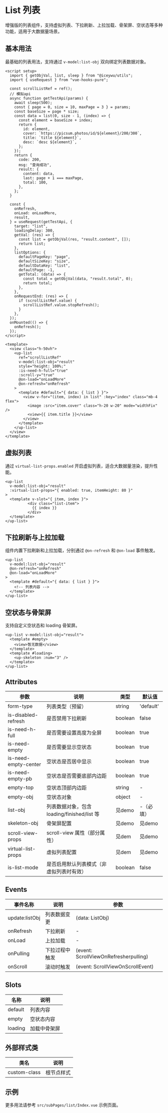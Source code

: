 # List 列表

增强版的列表组件，支持虚拟列表、下拉刷新、上拉加载、骨架屏、空状态等多种功能，适用于大数据量场景。

## 基本用法

最基础的列表用法，支持通过 `v-model:list-obj` 双向绑定列表数据对象。

```vue
<script setup>
  import { getObjVal, list, sleep } from "@iceywu/utils";
  import { useRequest } from "vue-hooks-pure";

  const scrollListRef = ref();
  // 模拟api
  async function getTestApi(params) {
    await sleep(500);
    const { page = 0, size = 10, maxPage = 3 } = params;
    const baseSize = page * size;
    const data = list(0, size - 1, (index) => {
      const element = baseSize + index;
      return {
        id: element,
        cover: `https://picsum.photos/id/${element}/200/300`,
        title: `title ${element}`,
        desc: `desc ${element}`,
      };
    });
    return {
      code: 200,
      msg: "查询成功",
      result: {
        content: data,
        last: page + 1 === maxPage,
        total: 100,
      },
    };
  }

  const {
    onRefresh,
    onLoad: onLoadMore,
    result,
  } = useRequest(getTestApi, {
    target: "list",
    loadingDelay: 300,
    getVal: (res) => {
      const list = getObjVal(res, "result.content", []);
      return list;
    },
    listOptions: {
      defaultPageKey: "page",
      defaultSizeKey: "size",
      defaultDataKey: "list",
      defaultPage: -1,
      getTotal: (data) => {
        const total = getObjVal(data, "result.total", 0);
        return total;
      },
    },
    onRequestEnd: (res) => {
      if (scrollListRef.value) {
        scrollListRef.value.stopRefresh();
      }
    },
  });
  onMounted(() => {
    onRefresh();
  });
</script>

<template>
  <view class="h-50vh">
    <up-list
      ref="scrollListRef"
      v-model:list-obj="result"
      style="height: 100%;"
      :is-need-h-full="true"
      :scroll-y="true"
      @on-load="onLoadMore"
      @on-refresh="onRefresh"
    >
      <template #default="{ data: { list } }">
        <view v-for="(item, index) in list" :key="index" class="mb-4 flex">
          <image :src="item.cover" class="h-20 w-20" mode="widthFix" />
          <view>{{ item.title }}</view>
        </view>
      </template>
    </up-list>
  </view>
</template>
```

## 虚拟列表

通过 `virtual-list-props.enabled` 开启虚拟列表，适合大数据量渲染，提升性能。

```vue
<up-list
  v-model:list-obj="result"
  :virtual-list-props="{ enabled: true, itemHeight: 80 }"
>
  <template v-slot="{ item, index }">
          <div class="list-item">
            {{ index }}
          </div>
  </template>
</up-list>
```

## 下拉刷新与上拉加载

组件内置下拉刷新和上拉加载，分别通过 `@on-refresh` 和 `@on-load` 事件触发。

```vue
<up-list
  v-model:list-obj="result"
  @on-refresh="onRefresh"
  @on-load="onLoadMore"
>
  <template #default="{ data: { list } }">
    <!-- 列表内容 -->
  </template>
</up-list>
```

## 空状态与骨架屏

支持自定义空状态和 loading 骨架屏。

```vue
<up-list v-model:list-obj="result">
  <template #empty>
    <view>暂无数据</view>
  </template>
  <template #loading>
    <up-skeleton :num="3" />
  </template>
</up-list>
```

## Attributes

| 参数                | 说明                                         | 类型                                                                 | 默认值                                                                                                   |
|---------------------|----------------------------------------------|----------------------------------------------------------------------|----------------------------------------------------------------------------------------------------------|
| form-type           | 列表类型（预留）                             | string                                                               | 'default'                                                                                                |
| is-disabled-refresh | 是否禁用下拉刷新                             | boolean                                                              | false                                                                                                    |
| is-need-h-full      | 是否需要设置高度为全屏                       | boolean                                                              | true                                                                                                     |
| is-need-empty       | 是否需要显示空状态                           | boolean                                                              | true                                                                                                     |
| is-need-empty-center| 空状态是否居中显示                           | boolean                                                              | true                                                                                                     |
| is-need-empty-pb    | 空状态是否需要底部内边距                     | boolean                                                              | true                                                                                                     |
| empty-top           | 空状态顶部内边距                             | string                                                               | -                                                                                                        |
| empty-obj           | 空状态对象                                   | object                                                               | -                                                                                                        |
| list-obj            | 列表数据对象，包含 loading/finished/list 等   | 见demo                     | -（必填）                                                                                                |
| skeleton-obj        | 骨架屏配置                                   | 见demo                    | 见demo                                                                         |
| scroll-view-props   | scroll-view 属性（部分属性）                  | 见dem | 见demo  |
| virtual-list-props  | 虚拟列表配置                                 | 见dem | 见demo                      |
| is-list-mode        | 是否启用默认列表模式（非虚拟列表时有效）      | boolean                                                              | false                                                                                                    |

## Events

| 事件名称      | 说明             | 参数                                         |
|---------------|------------------|----------------------------------------------|
| update:listObj| 列表数据变更     | (data: ListObj)                              |
| onRefresh     | 下拉刷新         | -                                            |
| onLoad        | 上拉加载         | -                                            |
| onPulling     | 下拉过程中触发   | (event: ScrollViewOnRefresherpulling)        |
| onScroll      | 滚动时触发       | (event: ScrollViewOnScrollEvent)             |

## Slots

| 名称    | 说明           |
|---------|----------------|
| default | 列表内容       |
| empty   | 空状态内容     |
| loading | 加载中骨架屏   |

## 外部样式类

| 类名         | 说明           |
|--------------|----------------|
| custom-class | 根节点样式     |

## 示例

更多用法请参考 `src/subPages/list/Index.vue` 示例页面。
